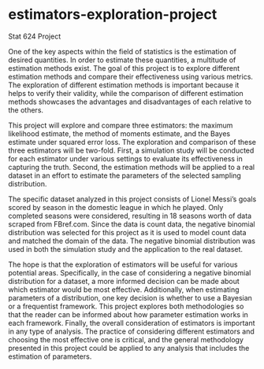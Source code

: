 # estimators-exploration-project

Stat 624 Project

One of the key aspects within the field of statistics is the estimation of desired quantities. In order to estimate
these quantities, a multitude of estimation methods exist. The goal of this project is to explore different
estimation methods and compare their effectiveness using various metrics. The exploration of different
estimation methods is important because it helps to verify their validity, while the comparison of different
estimation methods showcases the advantages and disadvantages of each relative to the others.

This project will explore and compare three estimators: the maximum likelihood estimate, the method of
moments estimate, and the Bayes estimate under squared error loss. The exploration and comparison of
these three estimators will be two-fold. First, a simulation study will be conducted for each estimator under
various settings to evaluate its effectiveness in capturing the truth. Second, the estimation methods will be
applied to a real dataset in an effort to estimate the parameters of the selected sampling distribution.

The specific dataset analyzed in this project consists of Lionel Messi’s goals scored by season in the domestic
league in which he played. Only completed seasons were considered, resulting in 18 seasons worth of data
scraped from FBref.com. Since the data is count data, the negative binomial distribution was selected for
this project as it is used to model count data and matched the domain of the data. The negative binomial
distribution was used in both the simulation study and the application to the real dataset.

The hope is that the exploration of estimators will be useful for various potential areas. Specifically, in the
case of considering a negative binomial distribution for a dataset, a more informed decision can be made about
which estimator would be most effective. Additionally, when estimating parameters of a distribution, one key
decision is whether to use a Bayesian or a frequentist framework. This project explores both methodologies
so that the reader can be informed about how parameter estimation works in each framework. Finally, the
overall consideration of estimators is important in any type of analysis. The practice of considering different
estimators and choosing the most effective one is critical, and the general methodology presented in this
project could be applied to any analysis that includes the estimation of parameters.
